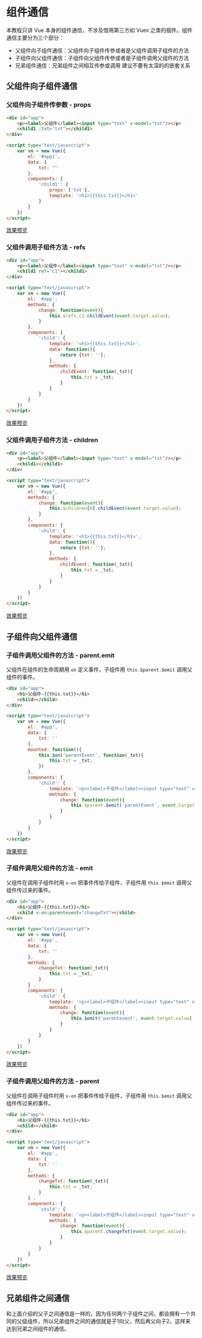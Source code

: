 # 组件通信
本教程只讲 Vue 本身的组件通信，不涉及借用第三方如 Vuex 之类的插件。组件通信主要分为三个部分：
- 父组件向子组件通信：父组件向子组件传参或者是父组件调用子组件的方法
- 子组件向父组件通信：子组件向父组件传参或者是子组件调用父组件的方法
- 兄弟组件通信：兄弟组件之间相互传参或调用 建议不要有太深的的嵌套关系

## 父组件向子组件通信
### 父组件向子组件传参数 - props
```html
<div id="app">
    <p><label>父组件</label><input type="text" v-model="txt"/></p>
    <child1 :txt="txt"></child1>    
</div>

<script type="text/javascript">
    var vm = new Vue({
        el: '#app1',
        data: {
            txt: ""
        },
        components: {
            'child1': {
                props: ['txt'],
                template: '<h1>{{this.txt}}</h1>'
            }
        }
    })
</script>
```
[效果预览](https://dk-lan.github.io/vue/VueBasic/Communication/01-父组件向子组件传参数-props.html)

### 父组件调用子组件方法 - refs
```html
<div id="app">
    <p><label>父组件</label><input type="text" v-model="txt"/></p>
    <child1 ref="c1"></child1>    
</div>

<script type="text/javascript">
    var vm = new Vue({
        el: '#app',
        methods: {
            change: function(event){
                this.$refs.c1.childEvent(event.target.value);
            }
        },
        components: {
            'child': {
                template: '<h1>{{this.txt}}</h1>',
                data: function(){
                    return {txt: ''};
                },
                methods: {
                    childEvent: function(_txt){
                        this.txt = _txt;
                    }
                }
            }
        }
    })
</script>
```
[效果预览](https://dk-lan.github.io/vue/VueBasic/Communication/02-父组件调用子组件方法-refs.html)

### 父组件调用子组件方法 - children
```html
<div id="app">
    <p><label>父组件</label><input type="text" v-model="txt"/></p>
    <child1></child1>    
</div>

<script type="text/javascript">
    var vm = new Vue({
        el: '#app',
        methods: {
            change: function(event){
                this.$children[0].childEvent(event.target.value);
            }
        },
        components: {
            'child': {
                template: '<h1>{{this.txt}}</h1>',
                data: function(){
                    return {txt: ''};
                },
                methods: {
                    childEvent: function(_txt){
                        this.txt = _txt;
                    }
                }
            }
        }
    })
</script>
```
[效果预览](https://dk-lan.github.io/vue/VueBasic/Communication/03-父组件调用子组件方法-children.html)

## 子组件向父组件通信
### 子组件调用父组件的方法 - parent.emit
父组件在组件的生命周期用 `on` 定义事件，子组件用 `this.$parent.$emit` 调用父组件的事件。
```html
<div id="app">
    <h1>父组件-{{this.txt}}</h1>
    <child></child>
</div>

<script type="text/javascript">
    var vm = new Vue({
        el: '#app',
        data: {
            txt: ''
        },
        mounted: function(){
            this.$on('parentEvent', function(_txt){
                this.txt = _txt;
            })
        },            
        components: {
            'child': {
                template: '<p><label>子组件</label><input type="text" v-on:input="change"/></p>',
                methods: {
                    change: function(event){
                        this.$parent.$emit('parentEvent', event.target.value)
                    }
                }
            }
        }
    })
</script>        
```
[效果预览](https://dk-lan.github.io/vue/VueBasic/Communication/04-子组件调用父组件的方法-parent.emit.html)

### 子组件调用父组件的方法 - emit
父组件在调用子组件时用 `v-on` 把事件传给子组件，子组件用 `this.$emit` 调用父组件传过来的事件。
```html
<div id="app">
    <h1>父组件-{{this.txt}}</h1>
    <child v-on:parentevent="changeTxt"></child>
</div>

<script type="text/javascript">
    var vm = new Vue({
        el: '#app',
        data: {
            txt: ''
        },
        methods: {
            changeTxt: function(_txt){
                this.txt = _txt;
            }
        } ,
        components: {
            'child': {
                template: '<p><label>子组件</label><input type="text" v-on:input="change"/></p>',
                methods: {
                    change: function(event){
                        this.$emit('parentevent', event.target.value)
                    }
                }
            }
        }
    })
</script>    
```
[效果预览](https://dk-lan.github.io/vue/VueBasic/Communication/05-子组件调用父组件方法-emit.html)

### 子组件调用父组件的方法 - parent
父组件在调用子组件时用 `v-on` 把事件传给子组件，子组件用 `this.$emit` 调用父组件传过来的事件。
```html
<div id="app">
    <h1>父组件-{{this.txt}}</h1>
    <child></child>
</div>

<script type="text/javascript">
    var vm = new Vue({
        el: '#app',
        data: {
            txt: ''
        },
        methods: {
            changeTxt: function(_txt){
                this.txt = _txt;
            }
        } ,
        components: {
            'child': {
                template: '<p><label>子组件</label><input type="text" v-on:input="change"/></p>',
                methods: {
                    change: function(event){
                        this.$parent.changeTxt(event.target.value);
                    }
                }
            }
        }
    })
</script>    
```
[效果预览](https://dk-lan.github.io/vue/VueBasic/Communication/06-子组件调用父组件方法-parent.html)

## 兄弟组件之间通信
和上面介绍的父子之间通信是一样的，因为任何两个子组件之间，都会拥有一个共同的父级组件，所以兄弟组件之间的通信就是子1向父，然后再父向子2，这样来达到兄弟之间组件的通信。